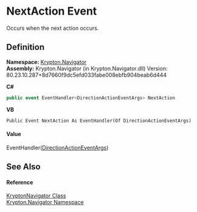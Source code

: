 # NextAction Event


Occurs when the next action occurs.



## Definition
**Namespace:** <a href="a21ac074-d119-3dc6-bd1c-d3a12c0128bc.md">Krypton.Navigator</a>  
**Assembly:** Krypton.Navigator (in Krypton.Navigator.dll) Version: 80.23.10.287+8d7660f9dc5efd033fabe008ebfb904beab6d444

**C#**
``` C#
public event EventHandler<DirectionActionEventArgs> NextAction
```
**VB**
``` VB
Public Event NextAction As EventHandler(Of DirectionActionEventArgs)
```



#### Value
EventHandler(<a href="e06fb4b7-c549-19ab-97ac-de724ac6383b.md">DirectionActionEventArgs</a>)

## See Also


#### Reference
<a href="5b32a15b-85d7-1db8-3c10-e43632f905eb.md">KryptonNavigator Class</a>  
<a href="a21ac074-d119-3dc6-bd1c-d3a12c0128bc.md">Krypton.Navigator Namespace</a>  
